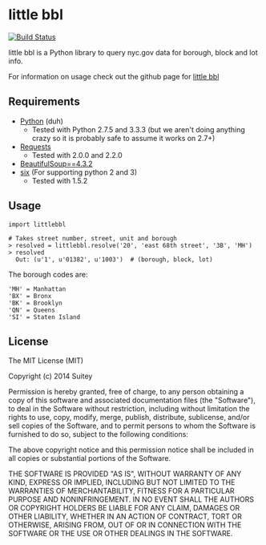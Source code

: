 # little bbl

[![Build Status](https://travis-ci.org/Suitey/little-bbl.png?branch=master)](https://travis-ci.org/Suitey/little-bbl)

little bbl is a Python library to query nyc.gov data for borough, block and lot info.

For information on usage check out the github page for [little bbl](http://suitey.github.io/little-bbl)

## Requirements
 * [Python](http://www.python.org/) (duh)
   * Tested with Python 2.7.5 and 3.3.3 (but we aren't doing anything crazy so it is probably safe to assume it works on 2.7+)
 * [Requests](http://python-requests.org)
   * Tested with 2.0.0 and 2.2.0
 * [BeautifulSoup==4.3.2](http://www.crummy.com/software/BeautifulSoup/)
 * [six](http://pythonhosted.org/six/) (For supporting python 2 and 3)
   * Tested with 1.5.2

## Usage

    import littlebbl

    # Takes street number, street, unit and borough
    > resolved = littlebbl.resolve('20', 'east 68th street', '3B', 'MH')
    > resolved
      Out: (u'1', u'01382', u'1003')  # (borough, block, lot) 
      
The borough codes are:

    'MH' = Manhattan
    'BX' = Bronx
    'BK' = Brooklyn
    'QN' = Queens
    'SI' = Staten Island

## License

The MIT License (MIT)

Copyright (c) 2014 Suitey

Permission is hereby granted, free of charge, to any person obtaining a copy of
this software and associated documentation files (the "Software"), to deal in
the Software without restriction, including without limitation the rights to
use, copy, modify, merge, publish, distribute, sublicense, and/or sell copies of
the Software, and to permit persons to whom the Software is furnished to do so,
subject to the following conditions:

The above copyright notice and this permission notice shall be included in all
copies or substantial portions of the Software.

THE SOFTWARE IS PROVIDED "AS IS", WITHOUT WARRANTY OF ANY KIND, EXPRESS OR
IMPLIED, INCLUDING BUT NOT LIMITED TO THE WARRANTIES OF MERCHANTABILITY, FITNESS
FOR A PARTICULAR PURPOSE AND NONINFRINGEMENT. IN NO EVENT SHALL THE AUTHORS OR
COPYRIGHT HOLDERS BE LIABLE FOR ANY CLAIM, DAMAGES OR OTHER LIABILITY, WHETHER
IN AN ACTION OF CONTRACT, TORT OR OTHERWISE, ARISING FROM, OUT OF OR IN
CONNECTION WITH THE SOFTWARE OR THE USE OR OTHER DEALINGS IN THE SOFTWARE.
